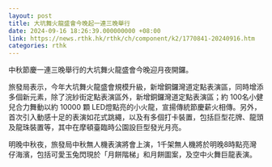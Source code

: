 ```yaml
---
layout: post
title: 大坑舞火龍盛會今晚起一連三晚舉行
date: 2024-09-16 18:26:39.000000000 +08:00
link: https://news.rthk.hk/rthk/ch/component/k2/1770841-20240916.htm
categories: rthk
---
```


中秋節慶一連三晚舉行的大坑舞火龍盛會今晚迎月夜開鑼。

旅發局表示，今年大坑舞火龍盛會規模升級，新增銅鑼灣道定點表演區，同時增添多個新元素，除了浣紗街定點表演區外，新增銅鑼灣道定點表演區；約 100名小健兒合力舞動以約 10000 顆 LED燈點亮的小火龍，宣揚傳統節慶薪火相傳。另外，首次引入動感十足的表演如花式跳繩，以及有多個打卡裝置，包括巨型花牌、龍頭及龍珠裝置等，其中在摩頓臺臨時公園設巨型發光月亮。

明晚中秋夜，旅發局中秋無人機表演將會上演，1千架無人機將於明晚8時點亮灣仔海濱，包括可愛玉兔閃現於「月餅階梯」和月餅圖案，及空中火舞巨龍表演。
